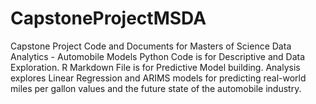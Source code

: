 # CapstoneProjectMSDA
Capstone Project Code and Documents for Masters of Science Data Analytics - Automobile Models
Python Code is for Descriptive and Data Exploration. R Markdown File is for Predictive Model building.
Analysis explores Linear Regression and ARIMS models for predicting real-world miles per gallon values and the future state of the automobile industry.
